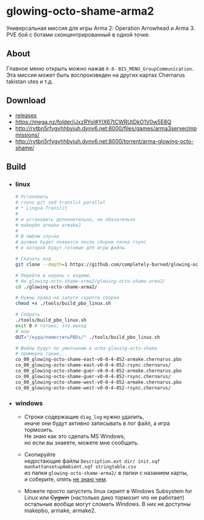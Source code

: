 glowing-octo-shame-arma2
==============================
Универсальная миссия для игры Arma 2: Operation Arrowhead и Arma 3.  
PVE бой с ботами сконцентрированный в одной точке.  

## About
Главное меню открыть можно нажав `0-8-` `BIS_MENU_GroupCommunication`.  
Эта миссия может быть воспроизведен на других картах Chernarus takistan utes и т.д.

## Download
 - [releases](../../releases)
 - https://mega.nz/folder/iJxzRYoI#YIX67tCWRUtDkO1V0w5E8Q
 - http://rvtbn5rfvgyhhbyjuh.dynv6.net:8000/files/games/arma3server/mpmissions/
 - http://rvtbn5rfvgyhhbyjuh.dynv6.net:8000/torrent/arma-glowing-octo-shame/


## Build
 - ### linux
      ```bash
      # Установить
      # rsync git sed translit parallel
      # * Lingua-Translit
      #
      # и установить дополнительно, не обязательно
      # makepbo armake armake2
      #
      # В любом случае
      # должна будет появится после сборки папка rsync
      # в которой будут готовые для игры файлы.

      # Скачать код
      git clone --depth=1 https://github.com/completely-burned/glowing-octo-shame-arma2.git

      # Перейти в корень с кодами,
      # Не glowing-octo-shame-arma2/glowing-octo-shame-arma2/
      cd ./glowing-octo-shame-arma2/

      # Нужны права на запуск скрипта сборки
      chmod +x ./tools/build_pbo_linux.sh

      # Собрать
      ./tools/build_pbo_linux.sh
      exit 0 # готово, это выход
      # или
      OUT="/куда/поместитьPBOs/" ./tools/build_pbo_linux.sh

      # Файлы будут по умолчанию в arma-glowing-octo-shame
      # примерно такие...
      co_00_glowing-octo-shame-east-v0-0-4-852-armake.chernarus.pbo
      co_00_glowing-octo-shame-east-v0-0-4-852-rsync.chernarus/
      co_00_glowing-octo-shame-guer-v0-0-4-852-armake.chernarus.pbo
      co_00_glowing-octo-shame-guer-v0-0-4-852-rsync.chernarus/
      co_00_glowing-octo-shame-west-v0-0-4-852-armake.chernarus.pbo
      co_00_glowing-octo-shame-west-v0-0-4-852-rsync.chernarus/
      ```
 - ### windows
   - Строки содержащие `diag_log` нужно удалить,  
     иначе они будут активно записывать в лог файл,
     а игра тормозить.  
     Не знаю как это сделать MS Windows,  
     но если вы знаеете, можете мне сообщить.  

   - Скопируйте  
     недостающие файлы `Description.ext dir/ init.sqf manhattansetupAmbient.sqf stringtable.csv`  
     из папки `glowing-octo-shame-arma2/` в папки с назанием карты,  
     и соберите, опять [не знаю чем](https://community.bistudio.com/wiki/Community_Tools).

   - Можете просто запустить linux скрипт в Windows Subsystem for Linux или ~~Cygwin~~ (настолько дико тормозит что не работает) остальные вообще могут сломать Windows. В них не доступны makepbo, armake, armake2.  
